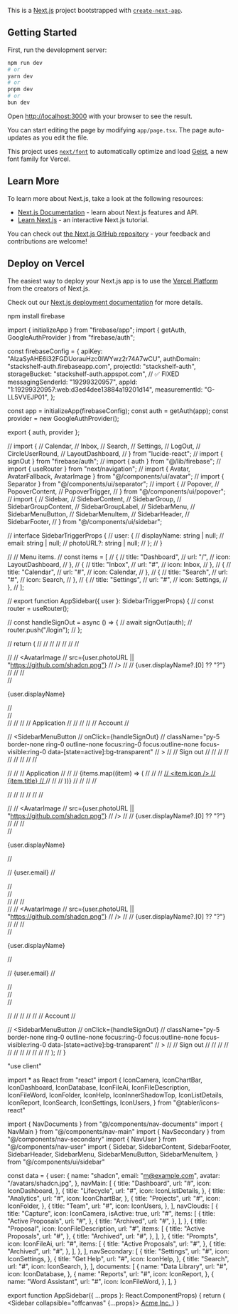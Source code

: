 This is a [Next.js](https://nextjs.org) project bootstrapped with [`create-next-app`](https://nextjs.org/docs/app/api-reference/cli/create-next-app).

## Getting Started

First, run the development server:

```bash
npm run dev
# or
yarn dev
# or
pnpm dev
# or
bun dev
```

Open [http://localhost:3000](http://localhost:3000) with your browser to see the result.

You can start editing the page by modifying `app/page.tsx`. The page auto-updates as you edit the file.

This project uses [`next/font`](https://nextjs.org/docs/app/building-your-application/optimizing/fonts) to automatically optimize and load [Geist](https://vercel.com/font), a new font family for Vercel.

## Learn More

To learn more about Next.js, take a look at the following resources:

- [Next.js Documentation](https://nextjs.org/docs) - learn about Next.js features and API.
- [Learn Next.js](https://nextjs.org/learn) - an interactive Next.js tutorial.

You can check out [the Next.js GitHub repository](https://github.com/vercel/next.js) - your feedback and contributions are welcome!

## Deploy on Vercel

The easiest way to deploy your Next.js app is to use the [Vercel Platform](https://vercel.com/new?utm_medium=default-template&filter=next.js&utm_source=create-next-app&utm_campaign=create-next-app-readme) from the creators of Next.js.

Check out our [Next.js deployment documentation](https://nextjs.org/docs/app/building-your-application/deploying) for more details.

npm install firebase

import { initializeApp } from "firebase/app";
import { getAuth, GoogleAuthProvider } from "firebase/auth";

const firebaseConfig = {
  apiKey: "AIzaSyAHE6i32FGDUorauHzc0lWYwz2r74A7wCU",
  authDomain: "stackshelf-auth.firebaseapp.com",
  projectId: "stackshelf-auth",
  storageBucket: "stackshelf-auth.appspot.com", // ✅ FIXED
  messagingSenderId: "19299320957",
  appId: "1:19299320957:web:d3ed4dee13884a19201d14",
  measurementId: "G-LL5VVEJP01",
};

const app = initializeApp(firebaseConfig);
const auth = getAuth(app);
const provider = new GoogleAuthProvider();

export { auth, provider };



// import {
//   Calendar,
//   Inbox,
//   Search,
//   Settings,
//   LogOut,
//   CircleUserRound,
//   LayoutDashboard,
// } from "lucide-react";
// import { signOut } from "firebase/auth";
// import { auth } from "@/lib/firebase";
// import { useRouter } from "next/navigation";
// import { Avatar, AvatarFallback, AvatarImage } from "@/components/ui/avatar";
// import { Separator } from "@/components/ui/separator";
// import {
//   Popover,
//   PopoverContent,
//   PopoverTrigger,
// } from "@/components/ui/popover";
// import {
//   Sidebar,
//   SidebarContent,
//   SidebarGroup,
//   SidebarGroupContent,
//   SidebarGroupLabel,
//   SidebarMenu,
//   SidebarMenuButton,
//   SidebarMenuItem,
//   SidebarHeader,
//   SidebarFooter,
// } from "@/components/ui/sidebar";

// interface SidebarTriggerProps {
//   user: {
//     displayName: string | null;
//     email: string | null;
//     photoURL?: string | null;
//   };
// }

// // Menu items.
// const items = [
//   {
//     title: "Dashboard",
//     url: "/",
//     icon: LayoutDashboard,
//   },
//   {
//     title: "Inbox",
//     url: "#",
//     icon: Inbox,
//   },
//   {
//     title: "Calendar",
//     url: "#",
//     icon: Calendar,
//   },
//   {
//     title: "Search",
//     url: "#",
//     icon: Search,
//   },
//   {
//     title: "Settings",
//     url: "#",
//     icon: Settings,
//   },
// ];

// export function AppSidebar({ user }: SidebarTriggerProps) {
//   const router = useRouter();

//   const handleSignOut = async () => {
//     await signOut(auth);
//     router.push("/login");
//   };

//   return (
//     <Sidebar className="select-none border-none">
//       <SidebarHeader>
//         <SidebarMenu>
//           <SidebarMenuItem>
//             <Popover>
//               <PopoverTrigger asChild>
//                 <div className="flex items-center gap-2 rounded-md p-2 transition-colors data-[state=open]:bg-muted cursor-pointer">
//                   <Avatar>
//                     <AvatarImage
//                       src={user.photoURL || "https://github.com/shadcn.png"}
//                     />
//                     <AvatarFallback>
//                       {user.displayName?.[0] ?? "?"}
//                     </AvatarFallback>
//                   </Avatar>
//                   <div className="text-left hidden sm:block">
//                     <p className="font-semibold text-sm">{user.displayName}</p>
//                   </div>
//                 </div>
//               </PopoverTrigger>
//               <PopoverContent side="right" className="p-0 mt-2">
//                 <SidebarGroupContent className="py-2 px-1">
//                   <SidebarGroupLabel>Application</SidebarGroupLabel>
//                   <SidebarMenu>
//                     <SidebarMenuItem>
//                       <SidebarMenuButton className="py-5 border-none ring-0 outline-none focus:ring-0 focus:outline-none focus-visible:ring-0 data-[state=active]:bg-transparent">
//                         <CircleUserRound />
//                         <span className="p-1">Account</span>
//                       </SidebarMenuButton>

//                       <SidebarMenuButton
//                         onClick={handleSignOut}
//                         className="py-5 border-none ring-0 outline-none focus:ring-0 focus:outline-none focus-visible:ring-0 data-[state=active]:bg-transparent"
//                       >
//                         <LogOut />
//                         <span className="p-1">Sign out</span>
//                       </SidebarMenuButton>
//                     </SidebarMenuItem>
//                   </SidebarMenu>
//                 </SidebarGroupContent>
//               </PopoverContent>
//             </Popover>
//           </SidebarMenuItem>
//         </SidebarMenu>
//       </SidebarHeader>

//       <SidebarContent>
//         <SidebarGroup>
//           <SidebarGroupLabel>Application</SidebarGroupLabel>
//           <SidebarGroupContent>
//             <SidebarMenu>
//               {items.map((item) => (
//                 <SidebarMenuItem key={item.title}>
//                   <SidebarMenuButton asChild>
//                     <a href={item.url}>
//                       <item.icon />
//                       <span>{item.title}</span>
//                     </a>
//                   </SidebarMenuButton>
//                 </SidebarMenuItem>
//               ))}
//             </SidebarMenu>
//           </SidebarGroupContent>
//         </SidebarGroup>
//       </SidebarContent>

//       <SidebarFooter>
//         <SidebarMenu>
//           <SidebarMenuItem>
//             <Popover>
//               <PopoverTrigger asChild>
//                 <div className="flex items-center gap-2 rounded-md p-2 transition-colors data-[state=open]:bg-muted cursor-pointer">
//                   <Avatar>
//                     <AvatarImage
//                       src={user.photoURL || "https://github.com/shadcn.png"}
//                     />
//                     <AvatarFallback>
//                       {user.displayName?.[0] ?? "?"}
//                     </AvatarFallback>
//                   </Avatar>
//                   <div className="text-left hidden sm:block">
//                     <p className="font-semibold text-sm">{user.displayName}</p>
//                     <p className="text-muted-foreground text-xs">
//                       {user.email}
//                     </p>
//                   </div>
//                 </div>
//               </PopoverTrigger>
//               <PopoverContent side="right" className="p-0 mb-2">
//                 <div className="flex items-center gap-2 m-2">
//                   <Avatar className="rounded-lg w-10 h-10">
//                     <AvatarImage
//                       src={user.photoURL || "https://github.com/shadcn.png"}
//                     />
//                     <AvatarFallback>
//                       {user.displayName?.[0] ?? "?"}
//                     </AvatarFallback>
//                   </Avatar>
//                   <div className="text-left hidden sm:block">
//                     <p className="font-semibold text-sm">{user.displayName}</p>
//                     <p className="text-muted-foreground text-xs">
//                       {user.email}
//                     </p>
//                   </div>
//                 </div>
//                 <Separator />

//                 <SidebarGroupContent className="py-2 px-1">
//                   <SidebarMenu>
//                     <SidebarMenuItem>
//                       <SidebarMenuButton className="py-5 border-none ring-0 outline-none focus:ring-0 focus:outline-none focus-visible:ring-0 data-[state=active]:bg-transparent">
//                         <CircleUserRound />
//                         <span className="p-1">Account</span>
//                       </SidebarMenuButton>

//                       <SidebarMenuButton
//                         onClick={handleSignOut}
//                         className="py-5 border-none ring-0 outline-none focus:ring-0 focus:outline-none focus-visible:ring-0 data-[state=active]:bg-transparent"
//                       >
//                         <LogOut />
//                         <span className="p-1">Sign out</span>
//                       </SidebarMenuButton>
//                     </SidebarMenuItem>
//                   </SidebarMenu>
//                 </SidebarGroupContent>
//               </PopoverContent>
//             </Popover>
//           </SidebarMenuItem>
//         </SidebarMenu>
//       </SidebarFooter>
//     </Sidebar>
//   );
// }

"use client"

import * as React from "react"
import {
  IconCamera,
  IconChartBar,
  IconDashboard,
  IconDatabase,
  IconFileAi,
  IconFileDescription,
  IconFileWord,
  IconFolder,
  IconHelp,
  IconInnerShadowTop,
  IconListDetails,
  IconReport,
  IconSearch,
  IconSettings,
  IconUsers,
} from "@tabler/icons-react"

import { NavDocuments } from "@/components/nav-documents"
import { NavMain } from "@/components/nav-main"
import { NavSecondary } from "@/components/nav-secondary"
import { NavUser } from "@/components/nav-user"
import {
  Sidebar,
  SidebarContent,
  SidebarFooter,
  SidebarHeader,
  SidebarMenu,
  SidebarMenuButton,
  SidebarMenuItem,
} from "@/components/ui/sidebar"

const data = {
  user: {
    name: "shadcn",
    email: "m@example.com",
    avatar: "/avatars/shadcn.jpg",
  },
  navMain: [
    {
      title: "Dashboard",
      url: "#",
      icon: IconDashboard,
    },
    {
      title: "Lifecycle",
      url: "#",
      icon: IconListDetails,
    },
    {
      title: "Analytics",
      url: "#",
      icon: IconChartBar,
    },
    {
      title: "Projects",
      url: "#",
      icon: IconFolder,
    },
    {
      title: "Team",
      url: "#",
      icon: IconUsers,
    },
  ],
  navClouds: [
    {
      title: "Capture",
      icon: IconCamera,
      isActive: true,
      url: "#",
      items: [
        {
          title: "Active Proposals",
          url: "#",
        },
        {
          title: "Archived",
          url: "#",
        },
      ],
    },
    {
      title: "Proposal",
      icon: IconFileDescription,
      url: "#",
      items: [
        {
          title: "Active Proposals",
          url: "#",
        },
        {
          title: "Archived",
          url: "#",
        },
      ],
    },
    {
      title: "Prompts",
      icon: IconFileAi,
      url: "#",
      items: [
        {
          title: "Active Proposals",
          url: "#",
        },
        {
          title: "Archived",
          url: "#",
        },
      ],
    },
  ],
  navSecondary: [
    {
      title: "Settings",
      url: "#",
      icon: IconSettings,
    },
    {
      title: "Get Help",
      url: "#",
      icon: IconHelp,
    },
    {
      title: "Search",
      url: "#",
      icon: IconSearch,
    },
  ],
  documents: [
    {
      name: "Data Library",
      url: "#",
      icon: IconDatabase,
    },
    {
      name: "Reports",
      url: "#",
      icon: IconReport,
    },
    {
      name: "Word Assistant",
      url: "#",
      icon: IconFileWord,
    },
  ],
}

export function AppSidebar({ ...props }: React.ComponentProps<typeof Sidebar>) {
  return (
    <Sidebar collapsible="offcanvas" {...props}>
      <SidebarHeader>
        <SidebarMenu>
          <SidebarMenuItem>
            <SidebarMenuButton
              asChild
              className="data-[slot=sidebar-menu-button]:!p-1.5"
            >
              <a href="#">
                <IconInnerShadowTop className="!size-5" />
                <span className="text-base font-semibold">Acme Inc.</span>
              </a>
            </SidebarMenuButton>
          </SidebarMenuItem>
        </SidebarMenu>
      </SidebarHeader>
      <SidebarContent>
        <NavMain items={data.navMain} />
        <NavDocuments items={data.documents} />
        <NavSecondary items={data.navSecondary} className="mt-auto" />
      </SidebarContent>
      <SidebarFooter>
        <NavUser user={data.user} />
      </SidebarFooter>
    </Sidebar>
  )
}
